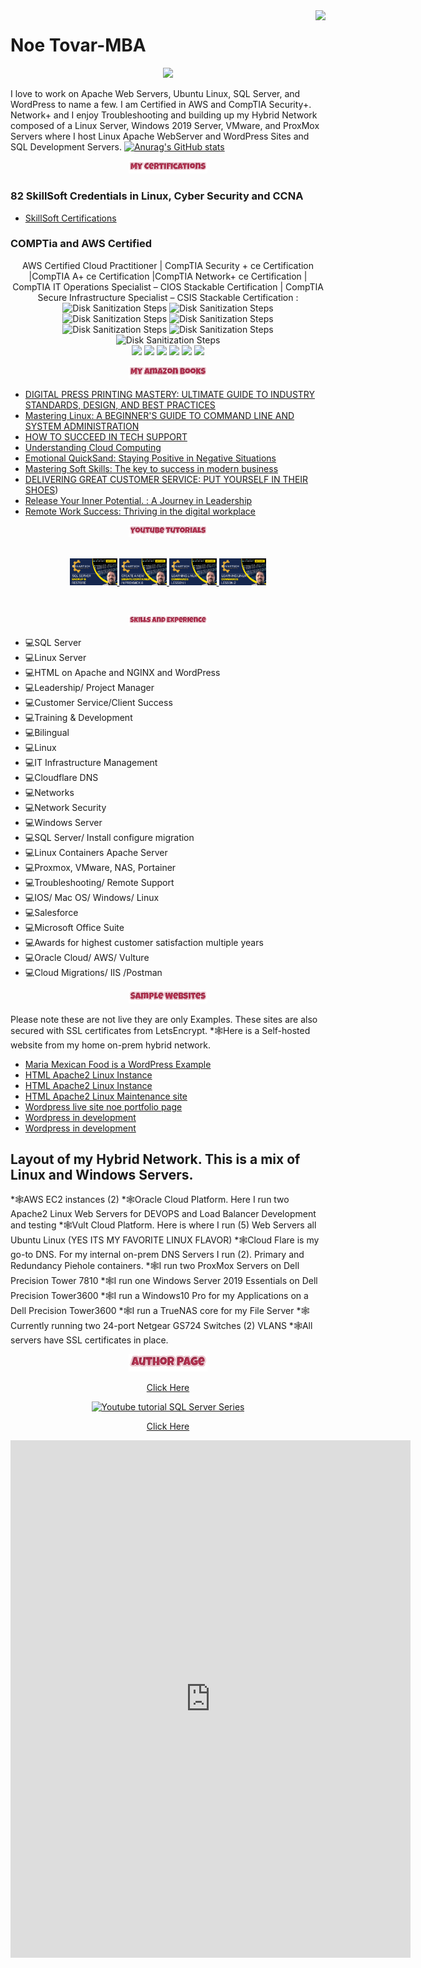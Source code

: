 <img align="right" src="https://visitor-badge.laobi.icu/badge?page_id=noetovar5.noetovar5"/>

# Noe Tovar-MBA

<p align="center">
  <a href="https://skillicons.dev">
    <img src="https://skillicons.dev/icons?i=js,html,css,wasm,ae,aws,cloudflare,docker,gcp,github,git,ai,kubernetes,linkedin,linux,mysql,nginx,ps,postman,powershell,raspberrypi,visualstudio,vscode,wordpress&perline=12" />
  </a>
</p>

I love to work on Apache Web Servers, Ubuntu Linux, SQL Server, and WordPress to name a few. I am Certified in AWS and CompTIA Security+. Network+ and I enjoy Troubleshooting and 
building up my Hybrid Network composed of a Linux Server, Windows 2019 Server, VMware, and ProxMox Servers where I host Linux Apache WebServer and WordPress Sites and SQL Development Servers.
[![Anurag's GitHub stats](https://github-readme-stats.vercel.app/api?username=noetovar5)](https://github.com/anuraghazra/github-readme-stats)



<p align="center">
  <a href="">
    <img src="https://github.com/noetovar5/portfolio/blob/main/my%20certifications.png?raw=true" height="25%" width="25%" alt="Youtube tutorial SQL Server Series"/>
 </a>
</p>

### 82 SkillSoft Credentials in Linux, Cyber Security and CCNA
- [SkillSoft Certifications](https://skillsoft.digitalbadges.skillsoft.com/profile/noetovar322053/wallet)
### COMPTia and AWS Certified 
<p align="center">
AWS Certified Cloud Practitioner | CompTIA Security + ce Certification |CompTIA A+ ce Certification |CompTIA Network+ ce Certification | CompTIA IT Operations Specialist – CIOS Stackable Certification | CompTIA Secure Infrastructure Specialist – CSIS Stackable Certification  : <br/>
<img src="https://images.credly.com/size/340x340/images/00634f82-b07f-4bbd-a6bb-53de397fc3a6/image.png" height="10%" width="10%" alt="Disk Sanitization Steps"/>
<img src="https://images.credly.com/size/340x340/images/74790a75-8451-400a-8536-92d792c5184a/CompTIA_Security_2Bce.png" height="10%" width="10%" alt="Disk Sanitization Steps"/>
<img src="https://images.credly.com/size/340x340/images/63482325-a0d6-4f64-ae75-f5f33922c7d0/CompTIA_A_2Bce.png" height="10%" width="10%" alt="Disk Sanitization Steps"/>
<img src="https://images.credly.com/size/340x340/images/e1fc05b2-959b-45a4-8d20-124b1df121fe/CompTIA_Network_2Bce.png" height="10%" width="10%" alt="Disk Sanitization Steps"/>
<img src="https://images.credly.com/size/340x340/images/7f7657b9-4d1b-4b8d-b5ee-5fdf6d7ccd71/04294_CompTIA_Cert_Badges_Specialist_-_CIOS.png" height="10%" width="10%" alt="Disk Sanitization Steps"/>
<img src="https://images.credly.com/size/340x340/images/8090280a-311f-425f-a1cd-a32770b5a444/CompTIA_CSIS.png" height="10%" width="10%" alt="Disk Sanitization Steps"/>
<img src="https://images.credly.com/size/340x340/images/1d7f03e6-9f1b-4262-a79c-d4d4a6761b63/CompTIA_ITFund.png" height="10%" width="10%" alt="Disk Sanitization Steps"/>

<br />
<img src="https://img.shields.io/badge/Amazon_AWS-FF9900?style=for-the-badge&logo=amazonaws&logoColor=white"/>
<img src="https://img.shields.io/badge/Cloudflare-F38020?style=for-the-badge&logo=Cloudflare&logoColor=white"/>
<img src="https://img.shields.io/badge/Oracle-F80000?style=for-the-badge&logo=oracle&logoColor=black"/>
<img src="https://img.shields.io/badge/Salesforce-00A1E0?style=for-the-badge&logo=Salesforce&logoColor=white"/>
<img src="https://img.shields.io/badge/Linux-FCC624?style=for-the-badge&logo=linux&logoColor=black"/>
<img src="https://img.shields.io/badge/Ubuntu-E95420?style=for-the-badge&logo=ubuntu&logoColor=white"/>
<br />


<p align="center">
  <a href="">
    <img src="https://github.com/noetovar5/noetovar5/blob/main/my%20amazon%20books.png" height="25%" width="25%" alt="Youtube tutorial SQL Server Series"/>
 </a>
</p>


- [DIGITAL PRESS PRINTING MASTERY: ULTIMATE GUIDE TO INDUSTRY STANDARDS, DESIGN, AND BEST PRACTICES](https://a.co/d/gZF6ubi)
- [Mastering Linux: A BEGINNER'S GUIDE TO COMMAND LINE AND SYSTEM ADMINISTRATION](https://a.co/d/eItJxxY)
- [HOW TO SUCCEED IN TECH SUPPORT](https://a.co/d/9FIIsYo)
- [Understanding Cloud Computing](https://a.co/d/i1ENCOH)
- [Emotional QuickSand: Staying Positive in Negative Situations](https://a.co/d/e2VgEPw)
- [Mastering Soft Skills: The key to success in modern business](https://a.co/d/8mwdCZf)
- [DELIVERING GREAT CUSTOMER SERVICE: PUT YOURSELF IN THEIR SHOES](https://a.co/d/bH9x3qQ))
- [Release Your Inner Potential. : A Journey in Leadership](https://a.co/d/ehh0WEQ)
- [Remote Work Success: Thriving in the digital workplace](https://a.co/d/9G8A0ks)


<p align="center">
  <a href="">
    <img src="https://github.com/noetovar5/noetovar5/blob/main/youtube%20tutorials.png" height="25%" width="25%" alt="Youtube tutorial SQL Server Series"/>
 </a>
</p>



<p align="center">
<br/>
  
<a href="https://youtu.be/sw4q5Hn4DxU?si=Krk2d_uwGlt1csBg">
    <img src="https://github.com/noetovar5/noetovar5/blob/main/sql%20server.png" height="15%" width="15%" alt="Youtube tutorial SQL Server Series"/>

</a>
  <a href="https://youtu.be/hZZzCGx-UI0?si=26PREJ8DRJYeL60U">
    <img src="https://github.com/noetovar5/noetovar5/blob/main/ubuntu%20container.png" height="15%" width="15%" alt="Youtube tutorial SQL Server Series"/>
</a>
<a href="https://youtu.be/gAGgJkyqAmI?si=7O2OzZG0qldIJriI">
    <img src="https://github.com/noetovar5/noetovar5/blob/main/Learn%20Linux%20Commands%20Lesson1.png" height="15%" width="15%" alt="Youtube tutorial SQL Server Serie"/>

</a>
<a href="https://youtu.be/AYTR3IJ0OIA?si=mPJ54Ype8-Lx4dHc">
    <img src="https://github.com/noetovar5/noetovar5/blob/main/learning%20linux%20commands%20lesson2.png" height="15%" width="15%" alt="Youtube tutorial SQL Server Serie"/>
   
</a>
  </p>
  <br/>


<p align="center">
  <a href="">
    <img src="https://github.com/noetovar5/portfolio/blob/main/skills%20and%20experience.png?raw=true" height="25%" width="25%" alt="Youtube tutorial SQL Server Series"/>
 </a>
</p>
  
* 💻SQL Server
* 💻Linux Server
* 💻HTML on Apache and NGINX and WordPress
* 💻Leadership/ Project Manager
* 💻Customer Service/Client Success
* 💻Training & Development
* 💻Bilingual
* 💻Linux
* 💻IT Infrastructure Management
* 💻Cloudflare DNS
* 💻Networks
* 💻Network Security
* 💻Windows Server
* 💻SQL Server/ Install configure migration
* 💻Linux Containers Apache Server
* 💻Proxmox, VMware, NAS, Portainer
* 💻Troubleshooting/ Remote Support
* 💻IOS/ Mac OS/ Windows/ Linux
* 💻Salesforce
* 💻Microsoft Office Suite
* 💻Awards for highest customer satisfaction multiple years
* 💻Oracle Cloud/ AWS/ Vulture
* 💻Cloud Migrations/ IIS /Postman


<p align="center">
  <a href="">
    <img src="https://github.com/noetovar5/portfolio/blob/main/sample%20websites.png?raw=true?raw=true" height="25%" width="25%" alt="Youtube tutorial SQL Server Series"/>
 </a>
</p>


Please note these are not live they are only Examples.
These sites are also secured with SSL certificates from LetsEncrypt.
*🕸️Here is a Self-hosted website from my home on-prem hybrid network. 
- [Maria Mexican Food is a WordPress Example](https://maria.tovartech.org/)
- [HTML Apache2 Linux Instance](https://jose.tovartech.org)
- [HTML Apache2 Linux Instance](https://amd.tovartech.org)
- [HTML Apache2 Linux Maintenance site](https://comingsoon.tovartech.org/)
- [Wordpress live site noe portfolio page](https://noe2.tovartech.org/)
- [Wordpress in development]()
- [Wordpress in development]()

## Layout of my Hybrid Network. This is a mix of Linux and Windows Servers.
*🕸️AWS EC2 instances (2)
*🕸️Oracle Cloud Platform. Here I run two Apache2 Linux Web Servers for DEVOPS and Load Balancer Development and testing
*🕸️Vult Cloud Platform. Here is where I run (5) Web Servers all Ubuntu Linux (YES ITS MY FAVORITE LINUX FLAVOR)
*🕸️Cloud Flare is my go-to DNS. For my internal on-prem DNS Servers I run (2). Primary and Redundancy Piehole containers.
*🕸️I run two ProxMox Servers on Dell Precision Tower 7810
*🕸️I run one Windows Server 2019 Essentials on Dell Precision Tower3600
*🕸️I run a Windows10 Pro for my Applications on a Dell Precision Tower3600
*🕸️I run a TrueNAS core for my File Server
*🕸️Currently running two 24-port Netgear GS724 Switches (2) VLANS
*🕸️All servers have SSL certificates in place.


<p align="center">
  <a href="https://www.amazon.com/stores/author/B096BJRGGD/allbooks">
    <img src="https://github.com/noetovar5/portfolio/blob/main/Author%20Page.png?raw=true?raw=true" height="25%" width="25%" alt="Youtube tutorial SQL Server Series"/>
 </a>
</p>

<p align="center">
  <a href="https://www.amazon.com/stores/author/B096BJRGGD/allbooks">
    Click Here
 </a>
</p>




<p align="center">
  <a href="https://www.linkedin.com/in/noe-tovar-mba">
    <img src="https://content.linkedin.com/content/dam/brand/site/img/logo/logo-r.png" height="25%" width="25%" alt="Youtube tutorial SQL Server Series"/>
 </a>
</p>




<p align="center">
  <a href="https://www.linkedin.com/in/noe-tovar-mba">
    Click Here
 </a>
</p>

<iframe src="https://docs.google.com/forms/d/e/1FAIpQLSezJmkjkGfvHzIRmVrnMvtG0ObyJDSuFe3axOXWg8NTOLsjLA/viewform?embedded=true" width="640" height="828" frameborder="0" marginheight="0" marginwidth="0">Loading…</iframe>
